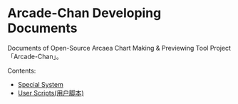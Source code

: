 # Arcade-Chan Developing Documents

Documents of Open-Source Arcaea Chart Making & Previewing Tool Project 「Arcade-Chan」。

Contents:

- [Special System](Specials/README.md "Arcade-Chan Special System Developing Document")
- [User Scripts(用户脚本)](UserScripts/README.md "Arcade-Chan User Scripts Developing Document")